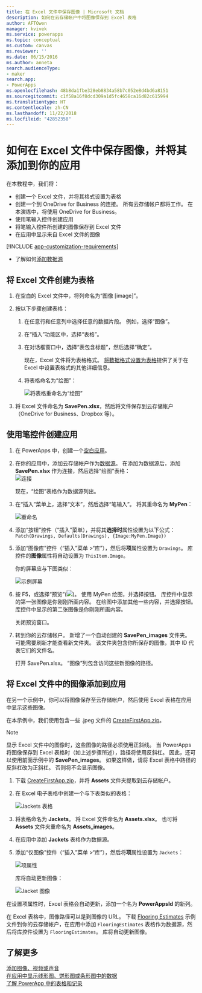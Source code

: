 ```yaml
---
title: 在 Excel 文件中保存图像 | Microsoft 文档
description: 如何在云存储帐户中将图像保存到 Excel 表格
author: AFTOwen
manager: kvivek
ms.service: powerapps
ms.topic: conceptual
ms.custom: canvas
ms.reviewer: ''
ms.date: 06/15/2016
ms.author: anneta
search.audienceType:
- maker
search.app:
- PowerApps
ms.openlocfilehash: 48b8da1fbe328eb8834a58b7c052e8d4bd6a8151
ms.sourcegitcommit: c1f58a16f8dcd309a1d5fc4658ca16d82c615994
ms.translationtype: HT
ms.contentlocale: zh-CN
ms.lasthandoff: 11/22/2018
ms.locfileid: "42852358"
---
```

# <a name="how-to-save-images-in-an-excel-file-and-then-add-these-images-to-your-app"></a>如何在 Excel 文件中保存图像，并将其添加到你的应用

在本教程中，我们将：

* 创建一个 Excel 文件，并将其格式设置为表格
* 创建一个到 OneDrive for Business 的连接。 所有云存储帐户都将工作。 在本演练中，将使用 OneDrive for Business。
* 使用笔输入控件创建应用
* 将笔输入控件所创建的图像保存到 Excel 文件
* 在应用中显示来自 Excel 文件的图像

[!INCLUDE [app-customization-requirements](../../includes/app-customization-requirements.md)]
* 了解如何[添加数据源](add-data-connection.md)

## <a name="create-the-excel-file-as-a-table"></a>将 Excel 文件创建为表格

1. 在空白的 Excel 文件中，将列命名为“图像 [image]”。
2. 按以下步骤创建表格：    
   
   1. 在任意行和任意列中选择任意的数据片段。 例如，选择“图像”。
   2. 在“插入”功能区中，选择“表格”。
   3. 在对话框窗口中，选择“表包含标题”，然后选择“确定”。
      
      现在，Excel 文件将为表格格式。 [将数据格式设置为表格](https://support.office.com/article/Format-an-Excel-table-6789619F-C889-495C-99C2-2F971C0E2370)提供了关于在 Excel 中设置表格式的其他详细信息。
   4. 将表格命名为“绘图”：  
      
      ![将表格重命名为“绘图”](./media/tutorial-working-with-images-in-excel/drawings-table.png)
3. 将 Excel 文件命名为 **SavePen.xlsx**，然后将文件保存到云存储帐户（OneDrive for Business、Dropbox 等）。

## <a name="create-an-app-with-the-pen-control"></a>使用笔控件创建应用
1. 在 PowerApps 中，创建一个[空白应用](get-started-create-from-blank.md)。
2. 在你的应用中，添加云存储帐户作为[数据源](add-data-connection.md)。 在添加为数据源后，添加 **SavePen.xlsx** 作为连接，然后选择“绘图”表格：  
   ![连接](./media/tutorial-working-with-images-in-excel/savepen.png)  
   
   现在，“绘图”表格作为数据源列出。
3. 在“插入”菜单上，选择“文本”，然后选择“笔输入”。 将其重命名为 **MyPen**：  
   
   ![重命名](./media/tutorial-working-with-images-in-excel/rename-mypen.png)
4. 添加“按钮”控件（“插入”菜单），并将其**选择时**属性设置为以下公式：  
   `Patch(Drawings, Defaults(Drawings), {Image:MyPen.Image})`
5. 添加“图像库”控件（“插入”菜单 >“库”），然后将**项**属性设置为 `Drawings`。 库控件的**图像**属性将自动设置为 `ThisItem.Image`。
   
   你的屏幕应与下图类似：  
   
   ![示例屏幕](./media/tutorial-working-with-images-in-excel/screen.png)  
6. 按 F5，或选择“预览”(![](./media/tutorial-working-with-images-in-excel/preview.png))。 使用 MyPen 绘图，并选择按钮。 库控件中显示的第一张图像是你刚刚所画内容。 在绘图中添加其他一些内容，并选择按钮。 库控件中显示的第二张图像是你刚刚所画内容。
   
   关闭预览窗口。
7. 转到你的云存储帐户。 新增了一个自动创建的 **SavePen_images** 文件夹。 可能需要刷新才能查看新文件夹。 该文件夹包含你所保存的图像，其中 ID 代表它们的文件名。
   
    打开 SavePen.xlsx。 “图像”列包含访问这些新图像的路径。

## <a name="add-the-image-in-an-excel-file-to-your-app"></a>将 Excel 文件中的图像添加到应用
在另一个示例中，你可以将图像保存至云存储帐户，然后使用 Excel 表格在应用中显示这些图像。

在本示例中，我们使用包含一些 .jpeg 文件的 [CreateFirstApp.zip](http://pwrappssamples.blob.core.windows.net/samples/CreateFirstApp.zip)。

> [!NOTE]
> 显示 Excel 文件中的图像时，这些图像的路径必须使用正斜线。 当 PowerApps 将图像保存到 Excel 表格时（如上述步骤所述），路径将使用反斜杠。 因此，还可以使用前面示例中的 **SavePen_images**。 如果这样做，请将 Excel 表格中路径的反斜杠改为正斜杠。 否则将不会显示图像。  

1. 下载 [CreateFirstApp.zip](http://pwrappssamples.blob.core.windows.net/samples/CreateFirstApp.zip)，并将 **Assets** 文件夹提取到云存储帐户。
2. 在 Excel 电子表格中创建一个与下表类似的表格：
   
    ![Jackets 表格](./media/tutorial-working-with-images-in-excel/jackets.png)
3. 将表格命名为 **Jackets**。 将 Excel 文件命名为 **Assets.xlsx**。 也可将 **Assets** 文件夹重命名为 **Assets_images**。
4. 在应用中添加 **Jackets** 表格作为数据源。  
5. 添加“仅图像”控件（“插入”菜单 >“库”），然后将**项**属性设置为 `Jackets`：  
   
    ![项属性](./media/tutorial-working-with-images-in-excel/items-jackets.png)
   
    库将自动更新图像：  
   
    ![Jacket 图像](./media/tutorial-working-with-images-in-excel/images.png)

在设置项属性时，Excel 表格会自动更新，添加一个名为 **PowerAppsId** 的新列。

在 Excel 表格中，图像路径可以是到图像的 URL。 下载 [Flooring Estimates](http://pwrappssamples.blob.core.windows.net/samples/FlooringEstimates.xlsx) 示例文件到你的云存储帐户，在应用中添加 `FlooringEstimates` 表格作为数据源，然后将库控件设置为 `FlooringEstimates`。 库将自动更新图像。

## <a name="learn-more"></a>了解更多
[添加图像、视频或声音](add-images-pictures-audio-video.md)  
[在应用中显示线形图、饼形图或条形图中的数据](use-line-pie-bar-chart.md)  
[了解 PowerApp 中的表格和记录](working-with-tables.md)

